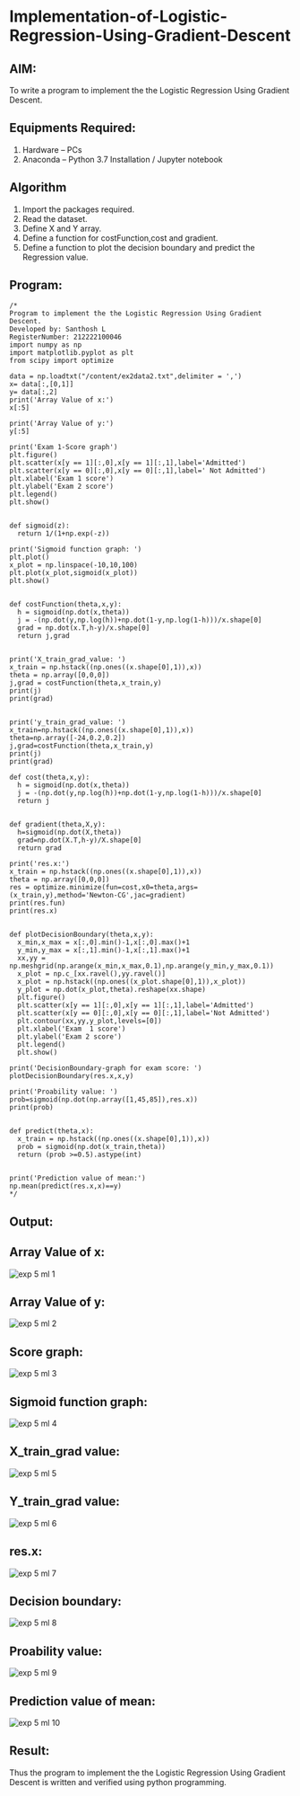 # Implementation-of-Logistic-Regression-Using-Gradient-Descent

## AIM:
To write a program to implement the the Logistic Regression Using Gradient Descent.

## Equipments Required:
1. Hardware – PCs
2. Anaconda – Python 3.7 Installation / Jupyter notebook

## Algorithm
1. Import the packages required.
2. Read the dataset.
3. Define X and Y array.
4. Define a function for costFunction,cost and gradient.
5. Define a function to plot the decision boundary and predict the Regression value.

## Program:
```
/*
Program to implement the the Logistic Regression Using Gradient Descent.
Developed by: Santhosh L
RegisterNumber: 212222100046
import numpy as np
import matplotlib.pyplot as plt
from scipy import optimize

data = np.loadtxt("/content/ex2data2.txt",delimiter = ',')
x= data[:,[0,1]]
y= data[:,2]
print('Array Value of x:')
x[:5]

print('Array Value of y:')
y[:5]

print('Exam 1-Score graph')
plt.figure()
plt.scatter(x[y == 1][:,0],x[y == 1][:,1],label='Admitted')
plt.scatter(x[y == 0][:,0],x[y == 0][:,1],label=' Not Admitted')
plt.xlabel('Exam 1 score')
plt.ylabel('Exam 2 score')
plt.legend()
plt.show()


def sigmoid(z):
  return 1/(1+np.exp(-z))
  
print('Sigmoid function graph: ')
plt.plot()
x_plot = np.linspace(-10,10,100)
plt.plot(x_plot,sigmoid(x_plot))
plt.show()


def costFunction(theta,x,y):
  h = sigmoid(np.dot(x,theta))
  j = -(np.dot(y,np.log(h))+np.dot(1-y,np.log(1-h)))/x.shape[0]
  grad = np.dot(x.T,h-y)/x.shape[0]
  return j,grad


print('X_train_grad_value: ')
x_train = np.hstack((np.ones((x.shape[0],1)),x))
theta = np.array([0,0,0])
j,grad = costFunction(theta,x_train,y)
print(j)
print(grad)


print('y_train_grad_value: ')
x_train=np.hstack((np.ones((x.shape[0],1)),x))
theta=np.array([-24,0.2,0.2])
j,grad=costFunction(theta,x_train,y)
print(j)
print(grad)

def cost(theta,x,y):
  h = sigmoid(np.dot(x,theta))
  j = -(np.dot(y,np.log(h))+np.dot(1-y,np.log(1-h)))/x.shape[0]
  return j


def gradient(theta,X,y):
  h=sigmoid(np.dot(X,theta))
  grad=np.dot(X.T,h-y)/X.shape[0]
  return grad

print('res.x:')
x_train = np.hstack((np.ones((x.shape[0],1)),x))
theta = np.array([0,0,0])
res = optimize.minimize(fun=cost,x0=theta,args=(x_train,y),method='Newton-CG',jac=gradient)
print(res.fun)
print(res.x)


def plotDecisionBoundary(theta,x,y):
  x_min,x_max = x[:,0].min()-1,x[:,0].max()+1
  y_min,y_max = x[:,1].min()-1,x[:,1].max()+1
  xx,yy = np.meshgrid(np.arange(x_min,x_max,0.1),np.arange(y_min,y_max,0.1))
  x_plot = np.c_[xx.ravel(),yy.ravel()]
  x_plot = np.hstack((np.ones((x_plot.shape[0],1)),x_plot))
  y_plot = np.dot(x_plot,theta).reshape(xx.shape)
  plt.figure()
  plt.scatter(x[y == 1][:,0],x[y == 1][:,1],label='Admitted')
  plt.scatter(x[y == 0][:,0],x[y == 0][:,1],label='Not Admitted')
  plt.contour(xx,yy,y_plot,levels=[0])
  plt.xlabel('Exam  1 score')
  plt.ylabel('Exam 2 score')
  plt.legend()
  plt.show()

print('DecisionBoundary-graph for exam score: ')
plotDecisionBoundary(res.x,x,y)

print('Proability value: ')
prob=sigmoid(np.dot(np.array([1,45,85]),res.x))
print(prob)


def predict(theta,x):
  x_train = np.hstack((np.ones((x.shape[0],1)),x))
  prob = sigmoid(np.dot(x_train,theta))
  return (prob >=0.5).astype(int)


print('Prediction value of mean:')
np.mean(predict(res.x,x)==y)
*/
```

## Output:
## Array Value of x:
![exp 5 ml 1](https://github.com/Rama-Lekshmi/-Implementation-of-Logistic-Regression-Using-Gradient-Descent/assets/118541549/87b2bcb1-9f69-40fd-9da7-789d03b3db7a)
## Array Value of y:
![exp 5 ml 2](https://github.com/Rama-Lekshmi/-Implementation-of-Logistic-Regression-Using-Gradient-Descent/assets/118541549/48635643-f05c-48cb-8b21-d5b0d7e60bf5)
## Score graph:
![exp 5 ml 3](https://github.com/Rama-Lekshmi/-Implementation-of-Logistic-Regression-Using-Gradient-Descent/assets/118541549/03841143-dec0-4bdf-beb0-08894db9b552)
## Sigmoid function graph:
![exp 5 ml 4](https://github.com/Rama-Lekshmi/-Implementation-of-Logistic-Regression-Using-Gradient-Descent/assets/118541549/8a1ab219-1661-4a15-ba5a-222974a4a948)
## X_train_grad value:
![exp 5 ml 5](https://github.com/Rama-Lekshmi/-Implementation-of-Logistic-Regression-Using-Gradient-Descent/assets/118541549/bfedd65f-0a94-4042-b075-d3ed73047248)
## Y_train_grad value:
![exp 5 ml 6](https://github.com/Rama-Lekshmi/-Implementation-of-Logistic-Regression-Using-Gradient-Descent/assets/118541549/ff2cbc3f-c96d-4044-96a0-b60f72d18c67)
## res.x:
![exp 5 ml 7](https://github.com/Rama-Lekshmi/-Implementation-of-Logistic-Regression-Using-Gradient-Descent/assets/118541549/50d9a6fa-887a-4950-b765-1111b31db73e)
## Decision boundary:









![exp 5 ml 8](https://github.com/Rama-Lekshmi/-Implementation-of-Logistic-Regression-Using-Gradient-Descent/assets/118541549/d7bb6b4e-1bab-45a8-8f9a-4b6f6dd23000)
## Proability value:
![exp 5 ml 9](https://github.com/Rama-Lekshmi/-Implementation-of-Logistic-Regression-Using-Gradient-Descent/assets/118541549/f16e3f91-1835-4381-951f-d11f1892a209)
## Prediction value of mean:
![exp 5 ml 10](https://github.com/Rama-Lekshmi/-Implementation-of-Logistic-Regression-Using-Gradient-Descent/assets/118541549/b43d07fe-66d0-4d54-bea3-034ee9d34eac)

## Result:
Thus the program to implement the the Logistic Regression Using Gradient Descent is written and verified using python programming.

